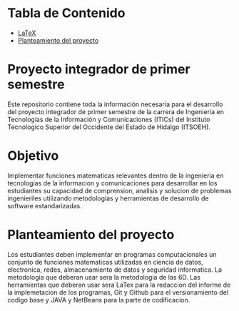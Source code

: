 # Tabla de Contenido

- [LaTeX](#./LaTeX/README.md)
- [Planteamiento del proyecto](#Planteamiento-del-proyecto)
  
# Proyecto integrador de primer semestre

Este repositorio contiene toda la información necesaria para el desarrollo del proyecto integrador de primer semestre de la carrera de Ingeniería en Tecnologías de la Información y Comunicaciones (ITICs) del Instituto Tecnologico Superior del Occidente del Estado de Hidalgo (ITSOEH).

# Objetivo

Implementar funciones matematicas relevantes dentro de la ingenieria en tecnologias de la informacion y comunicaciones para desarrollar en los estudiantes su capacidad de comprension, analisis y solucion de problemas ingenieriles utilizando metodologias y herramientas de desarrollo de software estandarizadas.

# Planteamiento del proyecto

Los estudiantes deben implementar en programas computacionales un conjunto de funciones matematicas utilizadas en ciencia de datos, electronica, redes, almacenamiento de datos y seguridad informatica. La metodologia que deberan usar sera la metodologia de las 6D. Las herramientas que deberan usar sera LaTex para la redaccion del informe de la implemetacion de los programas, Git y Github para el versionamiento del codigo base y JAVA y NetBeans para la parte de codificacion.
